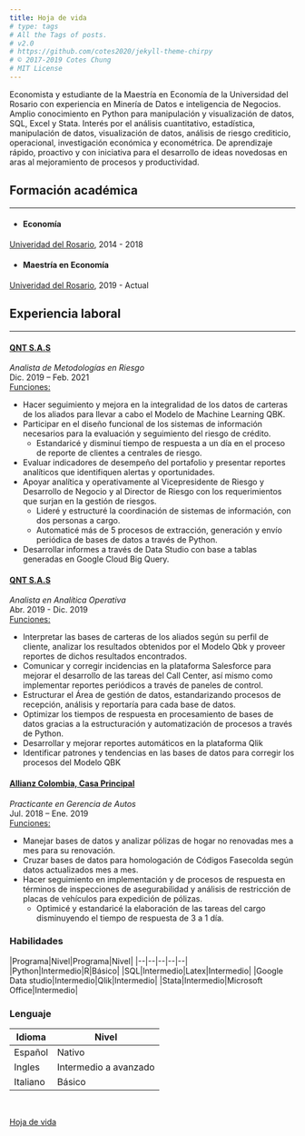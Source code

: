 ```yaml
---
title: Hoja de vida
# type: tags
# All the Tags of posts.
# v2.0
# https://github.com/cotes2020/jekyll-theme-chirpy
# © 2017-2019 Cotes Chung
# MIT License
---
```


Economista y estudiante de la Maestría en Economía de la Universidad del Rosario con experiencia en Minería de Datos e inteligencia de Negocios. Amplio conocimiento en Python para manipulación y visualización de datos, SQL, Excel y Stata. Interés por el análisis cuantitativo, estadística, manipulación de datos, visualización de datos, análisis de riesgo crediticio, operacional, investigación económica y econométrica. De aprendizaje rápido, proactivo y con iniciativa para el desarrollo de ideas novedosas en aras al mejoramiento de procesos y productividad.

## Formación académica

---

+ #### Economía
[Univeridad del Rosario](https://www.urosario.edu.co), 2014 - 2018

+ #### Maestría en Economía
[Univeridad del Rosario](https://www.urosario.edu.co), 2019 - Actual

## Experiencia laboral

---

#### [QNT S.A.S](https://qnt.com.co/)

*Analista de Metodologías en Riesgo* <br />
Dic. 2019 – Feb. 2021 <br />
<u> Funciones: </u>

+ Hacer seguimiento y mejora en la integralidad de los datos de carteras de los aliados para llevar a cabo el Modelo de Machine Learning QBK. 
+ Participar en el diseño funcional de los sistemas de información necesarios para la evaluación y seguimiento del riesgo de crédito.
  + Estandaricé y disminuí tiempo de respuesta a un día en el proceso de reporte de clientes a centrales de riesgo.
+ Evaluar indicadores de desempeño del portafolio y presentar reportes analíticos que identifiquen alertas y oportunidades.
+ Apoyar analítica y operativamente al Vicepresidente de Riesgo y Desarrollo de Negocio y al Director de Riesgo con los requerimientos que surjan en la gestión de riesgos.
  + Lideré y estructuré la coordinación de sistemas de información, con dos personas a cargo.
  + Automaticé más de 5 procesos de extracción, generación y envío periódica de bases de datos a través de Python.
+ Desarrollar informes a través de Data Studio con base a tablas generadas en Google Cloud Big Query.


#### [QNT S.A.S](https://qnt.com.co/)

*Analista en Analítica Operativa* <br />
Abr. 2019 - Dic. 2019 <br />
<u> Funciones: </u>

+ Interpretar las bases de carteras de los aliados según su perfil de cliente, analizar los resultados obtenidos por el Modelo Qbk y proveer reportes de dichos resultados encontrados.
+ Comunicar y corregir incidencias en la plataforma Salesforce para mejorar el desarrollo de las tareas del Call Center, así mismo como implementar reportes periódicos a través de paneles de control.
+ Estructurar el Área de gestión de datos, estandarizando procesos de recepción, análisis y reportaría para cada base de datos.
+ Optimizar los tiempos de respuesta en procesamiento de bases de datos gracias a la estructuración y automatización de procesos a través de Python.
+ Desarrollar y mejorar reportes automáticos en la plataforma Qlik
+ Identificar patrones y tendencias en las bases de datos para corregir los procesos del Modelo QBK

#### [Allianz Colombia, Casa Principal](https://www.allianz.co/)

*Practicante en Gerencia de Autos* <br />
Jul. 2018 – Ene. 2019 <br />
<u> Funciones: </u>

+ Manejar bases de datos y analizar pólizas de hogar no renovadas mes a mes para su renovación.
+ Cruzar bases de datos para homologación de Códigos Fasecolda según datos actualizados mes a mes.
+ Hacer seguimiento en implementación y de procesos de respuesta en términos de inspecciones de asegurabilidad
y análisis de restricción de placas de vehículos para expedición de pólizas.
  + Optimicé y estandaricé la elaboración de las tareas del cargo disminuyendo el tiempo de respuesta de 3 a 1 día.

### Habilidades

|Programa|Nivel|Programa|Nivel|
|--|--|--|--|--|
|Python|Intermedio|R|Básico|
|SQL|Intermedio|Latex|Intermedio|
|Google Data studio|Intermedio|Qlik|Intermedio|
|Stata|Intermedio|Microsoft  Office|Intermedio|

### Lenguaje

|Idioma|Nivel|
|--|--|
|Español|Nativo|
|Ingles|Intermedio a avanzado|
|Italiano|Básico|

<br />

[Hoja de vida](\assets\docs\Cristian_Moreno_CV_2021.pdf "Hoja de vida")

<!-- {% comment %}
  'site.tags' looks like a Map, e.g. site.tags.MyTag.[ Post0, Post1, ... ]
  Print the {{ site.tags }} will help you to understand it.
{% endcomment %}
<div id="tags" class="d-flex flex-wrap ml-xl-2 mr-xl-2">
{% assign tags = "" | split: "" %}
{% for t in site.tags %}
  {% assign tags = tags | push: t[0] %}
{% endfor %}

{% assign sorted_tags = tags | sort_natural %}

{% for t in sorted_tags %}
  <div>
    <a class="tag" href="{{ site.baseurl }}/tags/{{ t | replace: ' ', '-' | downcase | url_encode }}/">{{ t }}<span class="text-muted">{{ site.tags[t].size }}</span></a>
  </div>
{% endfor %}

</div> -->
